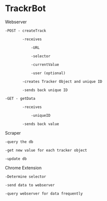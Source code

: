 TrackrBot
=========

Webserver

	-POST - createTrack
	
			-receives
			
				-URL
				
				-selector
				
				-currentValue
				
				-user (optional)
				
			-creates Tracker Object and unique ID
			
			-sends back unique ID
			
	-GET - getData
	
			-receives
			
				-uniqueID
				
			-sends back value
			

Scraper

	-query the db
	
	-get new value for each tracker object
	
	-update db
	

Chrome Extension

	-Determine selector
	
	-send data to webserver
	
	-query webserver for data frequently	
